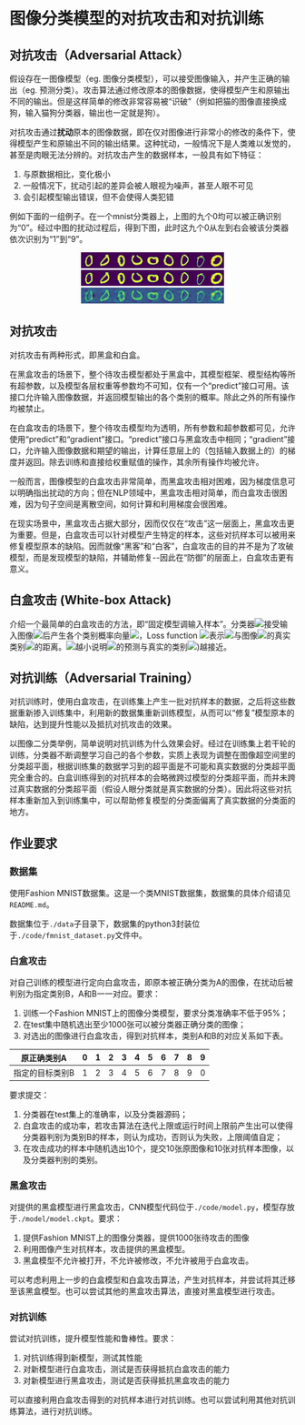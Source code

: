 # 图像分类模型的对抗攻击和对抗训练

## 对抗攻击（Adversarial Attack）

假设存在一图像模型（eg. 图像分类模型），可以接受图像输入，并产生正确的输出（eg. 预测分类）。攻击算法通过修改原本的图像数据，使得模型产生和原输出不同的输出。但是这样简单的修改非常容易被“识破”（例如把猫的图像直接换成狗，输入猫狗分类器，输出也一定就是狗）。

对抗攻击通过**扰动**原本的图像数据，即在仅对图像进行非常小的修改的条件下，使得模型产生和原输出不同的输出结果。这种扰动，一般情况下是人类难以发觉的，甚至是肉眼无法分辨的。对抗攻击产生的数据样本，一般具有如下特征：

1. 与原数据相比，变化极小
2. 一般情况下，扰动引起的差异会被人眼视为噪声，甚至人眼不可见
3. 会引起模型输出错误，但不会使得人类犯错

例如下面的一组例子。在一个mnist分类器上，上图的九个0均可以被正确识别为“0”。经过中图的扰动过程后，得到下图，此时这九个0从左到右会被该分类器依次识别为“1”到“9”。

<div style="text-align: center">
<img src="./images/demo_mnist_0.jpg"/><br>
<img src="./images/demo_mnist_adv.gif"/><br>
<img src="./images/demo_mnist_adv.jpg"/>
</div>

## 对抗攻击

对抗攻击有两种形式，即黑盒和白盒。

在黑盒攻击的场景下，整个待攻击模型都处于黑盒中，其模型框架、模型结构等所有超参数，以及模型各层权重等参数均不可知，仅有一个“predict”接口可用。该接口允许输入图像数据，并返回模型输出的各个类别的概率。除此之外的所有操作均被禁止。

在白盒攻击的场景下，整个待攻击模型均为透明，所有参数和超参数都可见，允许使用“predict”和“gradient”接口。“predict”接口与黑盒攻击中相同；“gradient”接口，允许输入图像数据和期望的输出，计算任意层上的（包括输入数据上的）的梯度并返回。除去训练和直接给权重赋值的操作，其余所有操作均被允许。

一般而言，图像模型的白盒攻击非常简单，而黑盒攻击相对困难，因为梯度信息可以明确指出扰动的方向；但在NLP领域中，黑盒攻击相对简单，而白盒攻击很困难，因为句子空间是离散空间，如何计算和利用梯度会很困难。

在现实场景中，黑盒攻击占据大部分，因而仅仅在“攻击”这一层面上，黑盒攻击更为重要。但是，白盒攻击可以针对模型产生特定的样本，这些对抗样本可以被用来修复模型原本的缺陷。因而就像“黑客”和“白客”，白盒攻击的目的并不是为了攻破模型，而是发现模型的缺陷，并辅助修复--因此在“防御”的层面上，白盒攻击更有意义。

## 白盒攻击 (White-box Attack)

介绍一个最简单的白盒攻击的方法，即“固定模型调输入样本”。分类器<img src="http://latex.codecogs.com/gif.latex?C" />接受输入图像<img src="http://latex.codecogs.com/gif.latex?x" />后产生各个类别概率向量<img src="http://latex.codecogs.com/gif.latex?\hat y" />，Loss function <img src="http://latex.codecogs.com/gif.latex?L(x,y|C)" />表示<img src="http://latex.codecogs.com/gif.latex?\hat y" />与图像<img src="http://latex.codecogs.com/gif.latex?x" />的真实类别<img src="http://latex.codecogs.com/gif.latex?y" />的距离。<img src="http://latex.codecogs.com/gif.latex?L(x,y|C)" />越小说明<img src="http://latex.codecogs.com/gif.latex?C" />的预测与真实的类别<img src="http://latex.codecogs.com/gif.latex?y" />)越接近。


## 对抗训练（Adversarial Training）

对抗训练时，使用白盒攻击，在训练集上产生一批对抗样本的数据，之后将这些数据重新掺入训练集中，利用新的数据集重新训练模型，从而可以“修复”模型原本的缺陷，达到提升性能以及抵抗对抗攻击的效果。

以图像二分类举例，简单说明对抗训练为什么效果会好。经过在训练集上若干轮的训练，分类器不断调整学习自己的各个参数，实质上表现为调整在图像超空间里的分类超平面，根据训练集的数据学习到的超平面是不可能和真实数据的分类超平面完全重合的。白盒训练得到的对抗样本的会略微跨过模型的分类超平面，而并未跨过真实数据的分类超平面（假设人眼分类就是真实数据的分类）。因此将这些对抗样本重新加入到训练集中，可以帮助修复模型的分类面偏离了真实数据的分类面的地方。

## 作业要求

### 数据集

使用Fashion MNIST数据集。这是一个类MNIST数据集，数据集的具体介绍请见```README.md```。

数据集位于```./data```子目录下，数据集的python3封装位于```./code/fmnist_dataset.py```文件中。

### 白盒攻击

对自己训练的模型进行定向白盒攻击，即原本被正确分类为A的图像，在扰动后被判别为指定类别B，A和B一一对应。要求：

1. 训练一个Fashion MNIST上的图像分类模型，要求分类准确率不低于95%；
2. 在test集中随机选出至少1000张可以被分类器正确分类的图像；
3. 对选出的图像进行白盒攻击，得到对抗样本，类别A和B的对应关系如下表。

| 原正确类别A    | 0 | 1 | 2 | 3 | 4 | 5 | 6 | 7 | 8 | 9 |
| ------------- | - | - | - | - | - | - | - | - | - | - |
| 指定的目标类别B | 1 | 2 | 3 | 4 | 5 | 6 | 7 | 8 | 9 | 0 |

要求提交：

1. 分类器在test集上的准确率，以及分类器源码；
2. 白盒攻击的成功率，若攻击算法在迭代上限或运行时间上限前产生出可以使得分类器判别为类别B的样本，则认为成功，否则认为失败，上限阈值自定；
3. 在攻击成功的样本中随机选出10个，提交10张原图像和10张对抗样本图像，以及分类器判别的类别。

### 黑盒攻击

对提供的黑盒模型进行黑盒攻击，CNN模型代码位于```./code/model.py```，模型存放于```./model/model.ckpt```。要求：

1. 提供Fashion MNIST上的图像分类器，提供1000张待攻击的图像
2. 利用图像产生对抗样本，攻击提供的黑盒模型。
3. 黑盒模型不允许被打开，不允许被修改，不允许被用于白盒攻击。

可以考虑利用上一步的白盒模型和白盒攻击算法，产生对抗样本，并尝试将其迁移至该黑盒模型。也可以尝试其他的黑盒攻击算法，直接对黑盒模型进行攻击。

### 对抗训练

尝试对抗训练，提升模型性能和鲁棒性。要求：

1. 对抗训练得到新模型，测试其性能
2. 对新模型进行白盒攻击，测试是否获得抵抗白盒攻击的能力
3. 对新模型进行黑盒攻击，测试是否获得抵抗黑盒攻击的能力

可以直接利用白盒攻击得到的对抗样本进行对抗训练。也可以尝试利用其他对抗训练算法，进行对抗训练。
